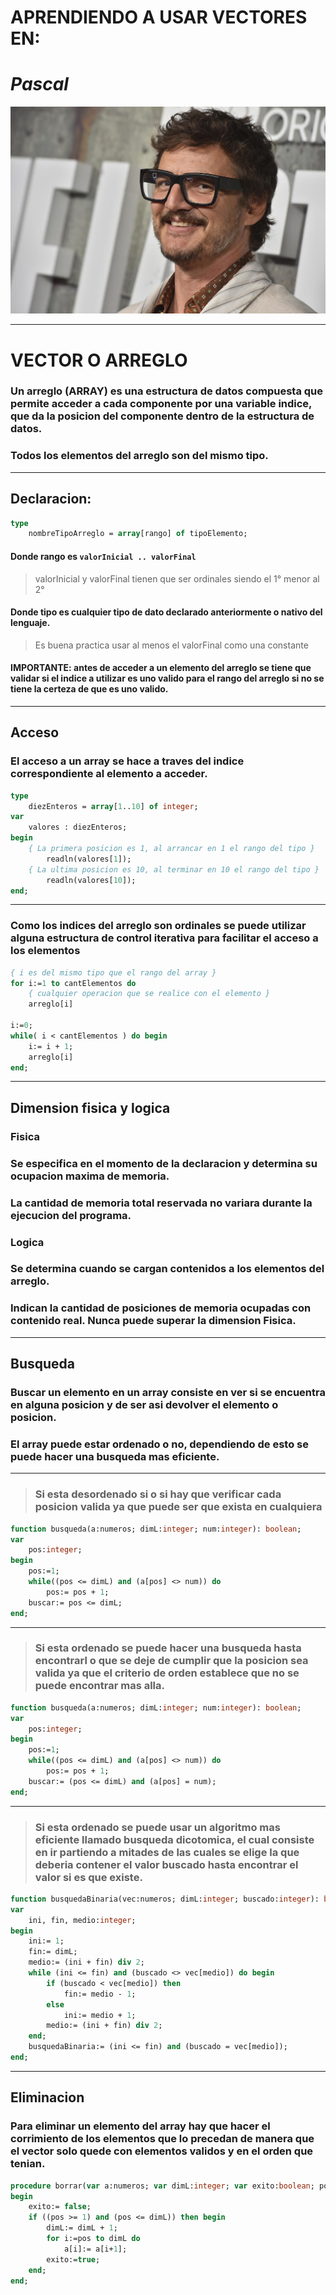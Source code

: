# **APRENDIENDO A USAR VECTORES EN:**
# *Pascal*
![bg right width:600px height:400px](./data/pascal.png)

---
# **VECTOR O ARREGLO**

### Un arreglo (ARRAY) es una estructura de datos compuesta que permite acceder a cada componente por una variable indice, que da la posicion del componente dentro de la estructura de datos.

### Todos los elementos del arreglo son del mismo tipo.

---

## **Declaracion:**
````pascal
type
    nombreTipoArreglo = array[rango] of tipoElemento;
````
#### Donde rango es ` valorInicial .. valorFinal `

> valorInicial y valorFinal tienen que ser ordinales siendo el 1° menor al 2°

#### Donde tipo es cualquier tipo de dato declarado anteriormente o nativo del lenguaje.

> Es buena practica usar al menos el valorFinal como una constante

#### IMPORTANTE: antes de acceder a un elemento del arreglo se tiene que validar si el indice a utilizar es uno valido para el rango del arreglo si no se tiene la certeza de que es uno valido.

---

## **Acceso**

### El acceso a un array se hace a traves del indice correspondiente al elemento a acceder.


````pascal
type
    diezEnteros = array[1..10] of integer;
var
    valores : diezEnteros;
begin
    { La primera posicion es 1, al arrancar en 1 el rango del tipo }
        readln(valores[1]);
    { La ultima posicion es 10, al terminar en 10 el rango del tipo }
        readln(valores[10]);
end;
````

---

### Como los indices del arreglo son ordinales se puede utilizar alguna estructura de control iterativa para facilitar el acceso a los elementos

````pascal
{ i es del mismo tipo que el rango del array }
for i:=1 to cantElementos do
    { cualquier operacion que se realice con el elemento }
    arreglo[i]

i:=0;
while( i < cantElementos ) do begin
    i:= i + 1;
    arreglo[i]
end;
````

---

## **Dimension fisica y logica**

### Fisica

### Se especifica en el momento de la declaracion y determina su ocupacion maxima de memoria.
### La cantidad de memoria total reservada no variara durante la ejecucion del programa.

### Logica

### Se determina cuando se cargan contenidos a los elementos del arreglo.
### Indican la cantidad de posiciones de memoria ocupadas con contenido real. Nunca puede superar la dimension Fisica.

---

## **Busqueda**

### Buscar un elemento en un array consiste en ver si se encuentra en alguna posicion y de ser asi devolver el elemento o posicion.

### El array puede estar ordenado o no, dependiendo de esto se puede hacer una busqueda mas eficiente.

---

> ### Si esta desordenado si o si hay que verificar cada posicion valida ya que puede ser que exista en cualquiera

````pascal
function busqueda(a:numeros; dimL:integer; num:integer): boolean;
var
    pos:integer;
begin
    pos:=1;
    while((pos <= dimL) and (a[pos] <> num)) do
        pos:= pos + 1;
    buscar:= pos <= dimL;
end;
````

---

> ### Si esta ordenado se puede hacer una busqueda hasta encontrarl o que se deje de cumplir que la posicion sea valida ya que el criterio de orden establece que no se puede encontrar mas alla.

````pas
function busqueda(a:numeros; dimL:integer; num:integer): boolean;
var
    pos:integer;
begin
    pos:=1;
    while((pos <= dimL) and (a[pos] <> num)) do
        pos:= pos + 1;
    buscar:= (pos <= dimL) and (a[pos] = num);
end;
````

---

> ### Si esta ordenado se puede usar un algoritmo mas eficiente llamado busqueda dicotomica, el cual consiste en ir partiendo a mitades de las cuales se elige la que deberia contener el valor buscado hasta encontrar el valor si es que existe.

````pas
function busquedaBinaria(vec:numeros; dimL:integer; buscado:integer): boolean;
var
    ini, fin, medio:integer;
begin
    ini:= 1;
    fin:= dimL;
    medio:= (ini + fin) div 2;
    while (ini <= fin) and (buscado <> vec[medio]) do begin
        if (buscado < vec[medio]) then
            fin:= medio - 1;
        else
            ini:= medio + 1;
        medio:= (ini + fin) div 2;
    end;
    busquedaBinaria:= (ini <= fin) and (buscado = vec[medio]);
end;
````

---

## **Eliminacion**

### Para eliminar un elemento del array hay que hacer el corrimiento de los elementos que lo precedan de manera que el vector solo quede con elementos validos y en el orden que tenian.

````pas
procedure borrar(var a:numeros; var dimL:integer; var exito:boolean; pos:integer);
begin
    exito:= false;
    if ((pos >= 1) and (pos <= dimL)) then begin
        dimL:= dimL + 1;
        for i:=pos to dimL do
            a[i]:= a[i+1];
        exito:=true;
    end;
end;
````
